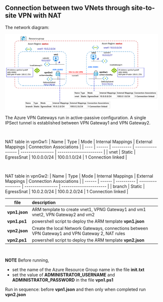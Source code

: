 <properties
pageTitle= 'site-to-site VPN with NAT'
description= "site-to-site VPN with NAT"
documentationcenter: na
services=""
documentationCenter="na"
authors="fabferri"
manager=""
editor=""/>

<tags
   ms.service="configuration-Example-Azure"
   ms.devlang="na"
   ms.topic="article"
   ms.tgt_pltfrm="na"
   ms.workload="na"
   ms.date="30/08/2021"
   ms.author="fabferri" />

## Connection between two VNets through site-to-site VPN with NAT

The network diagram:

[![1]][1]

The Azure VPN Gateways run in active-passive configuration. A single IPSect tunnel is established between VPN Gateway1 and VPN Gateway2. 

<br>

NAT table in vpnGw1:
| Name | Type   | Mode       | Internal Mappings | External Mappings | Connection Associations |
| ---- | ------ | ---------- | ----------------- | ----------------- | ----------------------- |
| vnet | Static | EgressSnat | 10.0.0.0/24       | 100.0.1.0/24      | 1 Connection linked     |

<br>

NAT table in vpnGw2:
| Name   | Type   | Mode       | Internal Mappings | External Mappings | Connection Associations |
| ------ | ------ | ---------- | ----------------- | ----------------- | ----------------------- |
| branch | Static | EgressSnat | 10.0.2.0/24       | 100.0.2.0/24      | 1 Connection linked     |


| file                     | description                                                               |       
| ------------------------ |:------------------------------------------------------------------------- |
| **vpn1.json**            | ARM template to create vnet1, VPNG Gateway1 and vm1 <br> vnet2, VPN Gateway2 and vm2 |
| **vpn1.ps1**             | powershell script to deploy the ARM template **vpn1.json**                |
| **vpn2.json**            | Create the local Network Gateways, connections between VPN Gateway1 and VPN Gateway 2, NAT rules  |
| **vpn2.ps1**             | powershell script to deploy the ARM template **vpn2.json**                |

<br>

**NOTE**
Before running, 
- set the name of the Azure Resource Group name in the file **init.txt**
- set the value of **ADMINISTRATOR_USERNAME** and **ADMINISTRATOR_PASSWORD** in the file **vpn1.ps1** 

Run in sequence: before **vpn1.json** and then only when completed run **vpn2.json**

<!--Image References-->

[1]: ./media/network-diagram.png "network diagram"


<!--Link References-->

